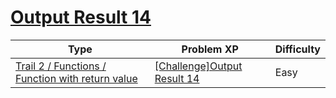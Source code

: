# [Output Result 14](https://www.codetree.ai/trails/complete/curated-cards/challenge-reading-k201534)

|Type|Problem XP|Difficulty|
|---|---|---|
|[Trail 2 / Functions / Function with return value](https://www.codetree.ai/trail-info/novice-mid/)|[[Challenge]Output Result 14](https://www.codetree.ai/trails/complete/curated-cards/challenge-reading-k201534/)|Easy|

